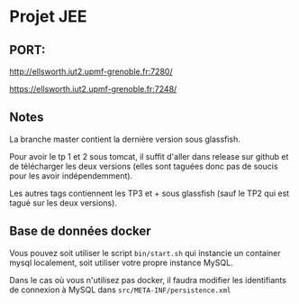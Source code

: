 # Projet JEE
## PORT:

http://ellsworth.iut2.upmf-grenoble.fr:7280/

https://ellsworth.iut2.upmf-grenoble.fr:7248/
## Notes
La branche master contient la dernière version sous glassfish.

Pour avoir le tp 1 et 2 sous tomcat, il suffit d'aller dans release sur github et de télécharger les deux versions
(elles sont taguées donc pas de soucis pour les avoir indépendemment).

Les autres tags contiennent les TP3 et + sous glassfish (sauf le TP2 qui est tagué sur les deux versions).

## Base de données docker
Vous pouvez soit utiliser le script `bin/start.sh` qui instancie un container mysql localement, soit utiliser votre propre instance MySQL.

Dans le cas où vous n'utilisez pas docker, il faudra modifier les identifiants de connexion à MySQL dans `src/META-INF/persistence.xml`